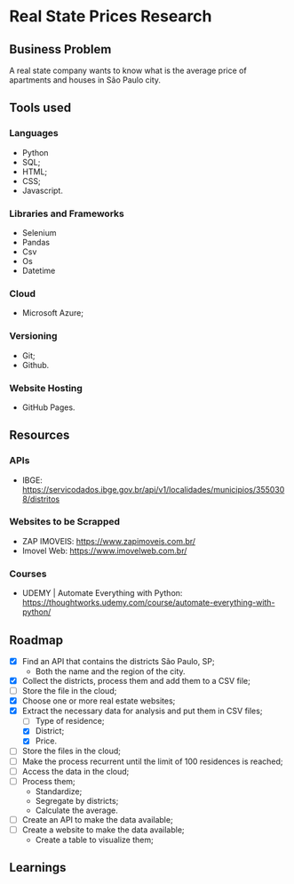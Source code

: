 # Real State Prices Research

## Business Problem
A real state company wants to know what is the average price of apartments and houses in São Paulo city.

## Tools used

### Languages
- Python 
- SQL;
- HTML;
- CSS;
- Javascript.

### Libraries and Frameworks
- Selenium
- Pandas
- Csv
- Os
- Datetime

### Cloud
- Microsoft Azure;

### Versioning
- Git; 
- Github.

### Website Hosting
- GitHub Pages.

## Resources

### APIs
- IBGE: https://servicodados.ibge.gov.br/api/v1/localidades/municipios/3550308/distritos

### Websites to be Scrapped
- ZAP IMOVEIS: https://www.zapimoveis.com.br/
- Imovel Web: https://www.imovelweb.com.br/

### Courses
- UDEMY | Automate Everything with Python: https://thoughtworks.udemy.com/course/automate-everything-with-python/

## Roadmap

- [X] Find an API that contains the districts São Paulo, SP;
  - Both the name and the region of the city.
- [X] Collect the districts, process them and add them to a CSV file;
- [ ] Store the file in the cloud;
- [X] Choose one or more real estate websites;
- [X] Extract the necessary data for analysis and put them in CSV files; 
  - [ ] Type of residence;
  - [X] District;
  - [X] Price.
- [ ] Store the files in the cloud;
- [ ] Make the process recurrent until the limit of 100 residences is reached;
- [ ] Access the data in the cloud;
- [ ] Process them; 
  - Standardize; 
  - Segregate by districts; 
  - Calculate the average.
- [ ] Create an API to make the data available;
- [ ] Create a website to make the data available;
  - Create a table to visualize them;

## Learnings
<add>